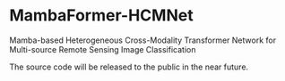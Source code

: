 # MambaFormer-HCMNet
Mamba-based Heterogeneous Cross-Modality Transformer Network for Multi-source Remote Sensing Image Classification

The source code will be released to the public in the near future.
